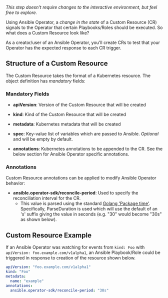 _This step doesn't require changes to the interactive environment, but feel free to explore._

Using Ansible Operator, a _change in the state_ of a Custom Resource (CR) signals to the Operator that certain Playbooks/Roles should be executed. So what does a Custom Resource look like?

As a creator/user of an Ansible Operator, you'll create CRs to test that your Operator has the expected response to each CR trigger.

## Structure of a Custom Resource 

The Custom Resource takes the format of a Kubernetes resource. The object definition has _mandatory_ fields:

### Mandatory Fields

* **apiVersion**: Version of the Custom Resource that will be created

* **kind**: Kind of the Custom Resource that will be created

* **metadata**: Kubernetes metadata that will be created

* **spec**: Key-value list of variables which are passed to Ansible. *Optional* and will be empty by default.

* **annotations**: Kubernetes annotations to be appended to the CR. See the below section for Ansible Operator specific annotations.

### Annotations
Custom Resource annotations can be applied to modify Ansible Operator behavior:

* **ansible.operator-sdk/reconcile-period**: Used to specify the reconciliation interval for the CR. 
  * This value is parsed using the standard [Golang 'Package time'](https://golang.org/pkg/time/). Specifically, ParseDuration is used which will use the default of an 's' suffix giving the value in seconds (e.g. "30" would become "30s" as shown below).

## Custom Resource Example
If an Ansible Operator was watching for events from `kind: Foo` with `apiVersion: foo.example.com/v1alpha1`, an Ansible Playbook/Role could be triggered in response to creation of the resource shown below.

```yaml
apiVersion: "foo.example.com/v1alpha1"
kind: "Foo"
metadata:
  name: "example"
annotations:
  ansible.operator-sdk/reconcile-period: "30s"
```
